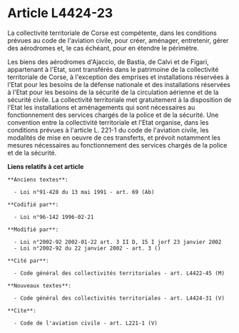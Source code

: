 # Article L4424-23

La collectivité territoriale de Corse est compétente, dans les conditions prévues au code de l'aviation civile, pour créer,
aménager, entretenir, gérer des aérodromes et, le cas échéant, pour en étendre le périmètre. 

Les biens des aérodromes d'Ajaccio, de Bastia, de Calvi et de Figari, appartenant à l'Etat, sont transférés dans le
patrimoine de la collectivité territoriale de Corse, à l'exception des emprises et installations réservées à l'Etat pour les
besoins de la défense nationale et des installations réservées à l'Etat pour les besoins de la sécurité de la circulation
aérienne et de la sécurité civile. La collectivité territoriale met gratuitement à la disposition de l'Etat les installations
et aménagements qui sont nécessaires au fonctionnement des services chargés de la police et de la sécurité. Une convention
entre la collectivité territoriale et l'Etat organise, dans les conditions prévues à l'article L. 221-1 du code de l'aviation
civile, les modalités de mise en oeuvre de ces transferts, et prévoit notamment les mesures nécessaires au fonctionnement des
services chargés de la police et de la sécurité.

**Liens relatifs à cet article**

	**Anciens textes**:

	  - Loi n°91-428 du 13 mai 1991 - art. 69 (Ab)

	**Codifié par**:

	  - Loi n°96-142 1996-02-21

	**Modifié par**:

	  - Loi n°2002-92 2002-01-22 art. 3 II D, 15 I jorf 23 janvier 2002
	  - Loi n°2002-92 du 22 janvier 2002 - art. 3 ()

	**Cité par**:

	  - Code général des collectivités territoriales - art. L4422-45 (M)

	**Nouveaux textes**:

	  - Code général des collectivités territoriales - art. L4424-31 (V)

	**Cite**:

	  - Code de l'aviation civile - art. L221-1 (V)
